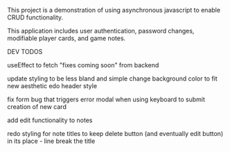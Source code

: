 This project is a demonstration of using asynchronous javascript to enable CRUD functionality.

This application includes user authentication, password changes, modifiable player cards, and game notes.

DEV TODOS

useEffect to fetch "fixes coming soon" from backend

update styling to be less bland and simple
change background color to fit new aesthetic
edo header style

fix form bug that triggers error modal when using keyboard to submit creation of new card

add edit functionality to notes

redo styling for note titles to keep delete button (and eventually edit button) in its place - line break the title
